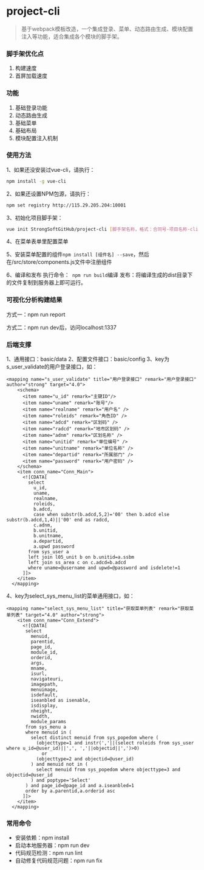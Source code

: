 # project-cli

> 基于webpack模板改造，一个集成登录、菜单、动态路由生成、模块配置注入等功能，适合集成各个模块的脚手架。

### 脚手架优化点

1. 构建速度
2. 首屏加载速度

### 功能

1. 基础登录功能
2. 动态路由生成
3. 基础菜单
4. 基础布局
5. 模块配置注入机制

### 使用方法

1、如果还没安装过vue-cli，请执行：

``` bash
npm install -g vue-cli
```

2、如果还设置NPM包源，请执行：

``` bash
npm set registry http://115.29.205.204:10001
```

3、初始化项目脚手架：
``` bash
vue init StrongSoftGitHub/project-cli [脚手架名称，格式：合同号-项目名称-cli]
```

4、在菜单表单里配置菜单

5、安装菜单配置的组件```npm install [组件名] --save```，然后
在/src/store/components.js文件中注册组件

6、编译和发布
执行命令：``` npm run build```编译
发布：将编译生成的dist目录下的文件复制到服务器上即可运行。

### 可视化分析构建结果

方式一：npm run report

方式二：npm run dev后，访问localhost:1337

### 后端支撑
1、通用接口：basic/data
2、配置文件接口：basic/config
3、key为s_user_validate的用户登录接口，如：
```
<mapping name="s_user_validate" title="用户登录接口" remark="用户登录接口" author="strong" target="4.0">
    <schema>
      <item name="u_id" remark="主键ID"/>
      <item name="uname" remark="账号"/>
      <item name="realname" remark="用户名" />
      <item name="roleids" remark="角色ID" />
      <item name="adcd" remark="区划码" />
      <item name="radcd" remark="地市区划码" />
      <item name="adnm" remark="区划名称" />
      <item name="unitid" remark="单位编号" />
      <item name="unitname" remark="单位名称" />
      <item name="departid" remark="所属部门" />
      <item name="password" remark="用户密码" />
    </schema>
    <item conn_name="Conn_Main">
      <![CDATA[
        select
          u_id,
          uname,
          realname,
          roleids,
          b.adcd,
          case when substr(b.adcd,5,2)='00' then b.adcd else substr(b.adcd,1,4)||'00' end as radcd,
          c.adnm,
          b.unitid,
          b.unitname,
          a.departid,
          a.upwd password
        from sys_user a
        left join l05_unit b on b.unitid=a.ssbm
        left join ss_area c on c.adcd=b.adcd
        where uname=@username and upwd=@password and isdelete!=1
      ]]>
    </item>
  </mapping>
```
4、key为select_sys_menu_list的菜单通用接口，如：
```
<mapping name="select_sys_menu_list" title="获取菜单列表" remark="获取菜单列表" target="4.0" author="strong">
    <item conn_name="Conn_Extend">
      <![CDATA[
       select
         menuid,
         parentid,
         page_id,
         module_id,
         orderid,
         args,
         mname,
         isurl,
         navigateuri,
         imagepath,
         menuimage,
         isdefault,
         iseanbled as isenable,
         isdisplay,
         nheight,
         nwidth,
         module_params
       from sys_menu a
       where menuid in (
         select distinct menuid from sys_popedom where (
           (objecttype=1 and instr(','||(select roleids from sys_user where u_id=@user_id)||',', ','||objectid||',')>0)
             or
           (objecttype=2 and objectid=@user_id)
         ) and menuid not in (
           select menuid from sys_popedom where objecttype=3 and objectid=@user_id
         ) and poptype='Select'
       ) and page_id=@page_id and a.iseanbled=1
       order by a.parentid,a.orderid asc
      ]]>
    </item>
  </mapping>
```

### 常用命令

- 安装依赖：npm install
- 启动本地服务器：npm run dev
- 代码规范检测：npm run lint
- 自动修复代码规范问题：npm run fix